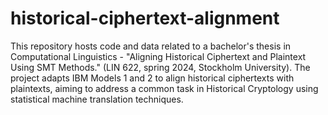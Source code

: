 # historical-ciphertext-alignment
This repository hosts code and data related to a bachelor's thesis in Computational Linguistics - "Aligning Historical Ciphertext and Plaintext Using SMT Methods." (LIN 622, spring 2024, Stockholm University). The project adapts IBM Models 1 and 2 to align historical ciphertexts with plaintexts, aiming to address a common task in Historical Cryptology using statistical machine translation techniques.
